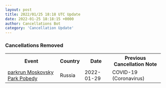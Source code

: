 ```yaml
---
layout: post
title: 2022/01/25 18:18 UTC Update
date: 2022-01-25 18:18:15 +0000
author: Cancellations Bot
category: 'Cancellation Update'
---
```


<h3>Cancellations Removed</h3>
<div class='hscrollable'>
<table style='width: 100%'>
    <tr>
        <th>Event</th>
        <th>Country</th>
        <th>Date</th>
        <th>Previous Cancellation Note</th>
    </tr>
    <tr>
        <td><a href="https://www.parkrun.ru/moskovskyparkpobedy">parkrun Moskovsky Park Pobedy</a></td>
        <td>Russia</td>
        <td>2022-01-29</td>
        <td>COVID-19 (Coronavirus)</td>
    </tr>
</table>
</div>
